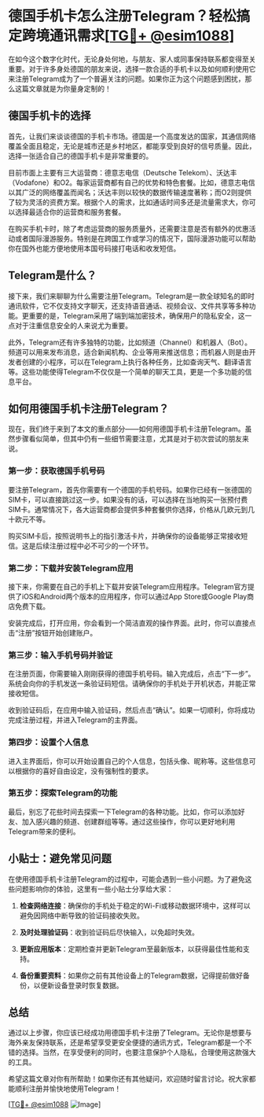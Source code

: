 # 德国手机卡怎么注册Telegram？轻松搞定跨境通讯需求[[TG💪+ @esim1088](https://t.me/s/esim1088)]

在如今这个数字化时代，无论身处何地，与朋友、家人或同事保持联系都变得至关重要。对于许多身处德国的朋友来说，选择一款合适的手机卡以及如何顺利使用它来注册Telegram成为了一个普遍关注的问题。如果你正为这个问题感到困扰，那么这篇文章就是为你量身定制的！

## 德国手机卡的选择

首先，让我们来谈谈德国的手机卡市场。德国是一个高度发达的国家，其通信网络覆盖全面且稳定，无论是城市还是乡村地区，都能享受到良好的信号质量。因此，选择一张适合自己的德国手机卡是非常重要的。

目前市面上主要有三大运营商：德意志电信（Deutsche Telekom）、沃达丰（Vodafone）和O2。每家运营商都有自己的优势和特色套餐。比如，德意志电信以其广泛的网络覆盖而闻名；沃达丰则以较快的数据传输速度著称；而O2则提供了较为灵活的资费方案。根据个人的需求，比如通话时间多还是流量需求大，你可以选择最适合你的运营商和服务套餐。

在购买手机卡时，除了考虑运营商的服务质量外，还需要注意是否有额外的优惠活动或者国际漫游服务。特别是在跨国工作或学习的情况下，国际漫游功能可以帮助你在国外也能方便地使用本国号码接打电话和收发短信。

## Telegram是什么？

接下来，我们来聊聊为什么需要注册Telegram。Telegram是一款全球知名的即时通讯软件，它不仅支持文字聊天，还支持语音通话、视频会议、文件共享等多种功能。更重要的是，Telegram采用了端到端加密技术，确保用户的隐私安全，这一点对于注重信息安全的人来说尤为重要。

此外，Telegram还有许多独特的功能，比如频道（Channel）和机器人（Bot）。频道可以用来发布消息，适合新闻机构、企业等用来推送信息；而机器人则是由开发者创建的小程序，可以在Telegram上执行各种任务，比如查询天气、翻译语言等。这些功能使得Telegram不仅仅是一个简单的聊天工具，更是一个多功能的信息平台。

## 如何用德国手机卡注册Telegram？

现在，我们终于来到了本文的重点部分——如何用德国手机卡注册Telegram。虽然步骤看似简单，但其中仍有一些细节需要注意，尤其是对于初次尝试的朋友来说。

### 第一步：获取德国手机号码

要注册Telegram，首先你需要有一个德国的手机号码。如果你已经有一张德国的SIM卡，可以直接跳过这一步。如果没有的话，可以选择在当地购买一张预付费SIM卡。通常情况下，各大运营商都会提供多种套餐供你选择，价格从几欧元到几十欧元不等。

购买SIM卡后，按照说明书上的指引激活卡片，并确保你的设备能够正常接收短信。这是后续注册过程中必不可少的一个环节。

### 第二步：下载并安装Telegram应用

接下来，你需要在自己的手机上下载并安装Telegram应用程序。Telegram官方提供了iOS和Android两个版本的应用程序，你可以通过App Store或Google Play商店免费下载。

安装完成后，打开应用，你会看到一个简洁直观的操作界面。此时，你可以直接点击“注册”按钮开始创建账户。

### 第三步：输入手机号码并验证

在注册页面，你需要输入刚刚获得的德国手机号码。输入完成后，点击“下一步”。系统会向你的手机发送一条验证码短信。请确保你的手机处于开机状态，并能正常接收短信。

收到验证码后，在应用中输入验证码，然后点击“确认”。如果一切顺利，你将成功完成注册过程，并进入Telegram的主界面。

### 第四步：设置个人信息

进入主界面后，你可以开始设置自己的个人信息，包括头像、昵称等。这些信息可以根据你的喜好自由设定，没有强制性的要求。

### 第五步：探索Telegram的功能

最后，别忘了花些时间去探索一下Telegram的各种功能。比如，你可以添加好友、加入感兴趣的频道、创建群组等等。通过这些操作，你可以更好地利用Telegram带来的便利。

## 小贴士：避免常见问题

在使用德国手机卡注册Telegram的过程中，可能会遇到一些小问题。为了避免这些问题影响你的体验，这里有一些小贴士分享给大家：

1. **检查网络连接**：确保你的手机处于稳定的Wi-Fi或移动数据环境中，这样可以避免因网络中断导致的验证码接收失败。
   
2. **及时处理验证码**：收到验证码后尽快输入，以免超时失效。

3. **更新应用版本**：定期检查并更新Telegram至最新版本，以获得最佳性能和支持。

4. **备份重要资料**：如果你之前有其他设备上的Telegram数据，记得提前做好备份，以便新设备登录时恢复数据。

## 总结

通过以上步骤，你应该已经成功用德国手机卡注册了Telegram。无论你是想要与海外亲友保持联系，还是希望享受更安全便捷的通讯方式，Telegram都是一个不错的选择。当然，在享受便利的同时，也要注意保护个人隐私，合理使用这款强大的工具。

希望这篇文章对你有所帮助！如果你还有其他疑问，欢迎随时留言讨论。祝大家都能顺利注册并愉快地使用Telegram！

[[TG💪+ @esim1088](https://t.me/s/esim1088) ![Image](https://i.postimg.cc/4NQfJmqS/Snipaste-2025-05-13-00-14-12.png)]